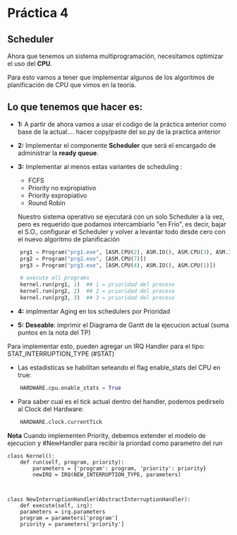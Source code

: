 # Práctica 4
## Scheduler

Ahora que tenemos un sistema multiprogramación, necesitamos optimizar el uso del __CPU__.

Para esto vamos a tener que implementar algunos de los algoritmos de planificación de CPU que vimos en la teoría.



## Lo que tenemos que hacer es:


- __1:__ A partir de ahora vamos a usar el codigo de la práctica anterior como base de la actual.... hacer copy/paste del so.py de la practica anterior

- __2:__ Implementar el componente __Scheduler__ que será el encargado de administrar la __ready queue__. 


- __3:__ Implementar al menos estas variantes de scheduling :
  - FCFS
  - Priority no expropiativo 
  - Priority expropiativo 
  - Round Robin

  Nuestro sistema operativo se ejecutará con un solo Scheduler a la vez, pero es requerido que podamos intercambiarlo "en Frio", es decir, bajar el S.O., configurar el Scheduler y volver a levantar todo desde cero con el nuevo algoritmo de planificación 



```python
    prg1 = Program("prg1.exe", [ASM.CPU(2), ASM.IO(), ASM.CPU(3), ASM.IO(), ASM.CPU(2)])
    prg2 = Program("prg2.exe", [ASM.CPU(7)])
    prg3 = Program("prg3.exe", [ASM.CPU(4), ASM.IO(), ASM.CPU(1)])

    # execute all programs
    kernel.run(prg1, 1)  ## 1 = prioridad del proceso
    kernel.run(prg2, 2)  ## 2 = prioridad del proceso
    kernel.run(prg3, 3)  ## 3 = prioridad del proceso
```

- __4:__ implmentar Aging en los schedulers por Prioridad

- __5:__ __Deseable__: imprimir el Diagrama de Gantt de la ejecucion actual (suma puntos en la nota del TP)



Para implementar esto, pueden agregar un IRQ Handler para el tipo: STAT_INTERRUPTION_TYPE (#STAT)
-  Las estadisticas se habilitan seteando el flag enable_stats del CPU en true:
```python
    HARDWARE.cpu.enable_stats = True
```

- Para saber cual es el tick actual dentro del handler, podemos pedirselo al Clock del Hardware: 
```python
    HARDWARE.clock.currentTick
```



__Nota__ Cuando implementen Priority, debemos extender el modelo de ejecucion y #NewHandler para recibir la priordad como parametro del run

```
class Kernel():
    def run(self, program, priority):
        parameters = {'program': program, 'priority': priority}
        newIRQ = IRQ(NEW_INTERRUPTION_TYPE, parameters)



class NewInterruptionHandler(AbstractInterruptionHandler):
    def execute(self, irq):
	parameters = irq.parameters
	program = parameters['program']
	priority = parameters['priority']

```


